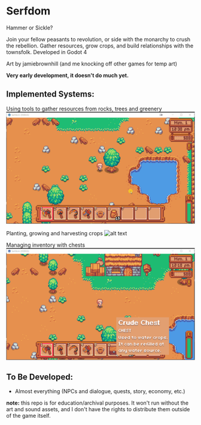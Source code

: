 # Serfdom
Hammer or Sickle?

Join your fellow peasants to revolution, or side with the monarchy to crush the rebellion. Gather resources, grow crops, and build relationships with the townsfolk. Developed in Godot 4

Art by jamiebrownhill (and me knocking off other games for temp art)

**Very early development, it doesn't do much yet.**

## Implemented Systems:
Using tools to gather resources from rocks, trees and greenery
![alt text](./Gifs/resources.gif "Collecting Resources")

Planting, growing and harvesting crops
![alt text](./Gifs/farming.gif "Planting and Harvesting Crops")

Managing inventory with chests
![alt text](./Gifs/inventory.gif "Managing Inventory")

## To Be Developed:
- Almost everything (NPCs and dialogue, quests, story, economy, etc.)

**note:** this repo is for education/archival purposes. It won't run without the art and sound assets, and I don't have the rights to distribute them outside of the game itself.
